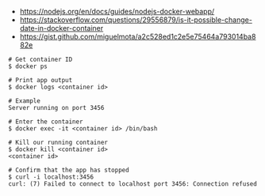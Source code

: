 - https://nodejs.org/en/docs/guides/nodejs-docker-webapp/
- https://stackoverflow.com/questions/29556879/is-it-possible-change-date-in-docker-container
- https://gist.github.com/miguelmota/a2c528ed1c2e5e75464a793014ba882e

```
# Get container ID
$ docker ps

# Print app output
$ docker logs <container id>

# Example
Server running on port 3456
```


```
# Enter the container
$ docker exec -it <container id> /bin/bash
```

```
# Kill our running container
$ docker kill <container id>
<container id>

# Confirm that the app has stopped
$ curl -i localhost:3456
curl: (7) Failed to connect to localhost port 3456: Connection refused
```